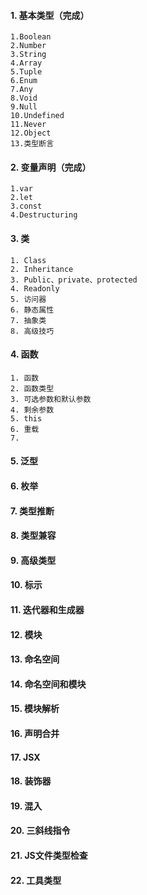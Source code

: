 #### 1. 基本类型（完成）
    
    1.Boolean
    2.Number
    3.String
    4.Array
    5.Tuple
    6.Enum
    7.Any
    8.Void
    9.Null
    10.Undefined
    11.Never
    12.Object
    13.类型断言
    
#### 2. 变量声明（完成）

    1.var
    2.let
    3.const
    4.Destructuring
    
#### 3. 类
    1. Class
    2. Inheritance
    3. Public、private、protected
    4. Readonly
    5. 访问器
    6. 静态属性
    7. 抽象类
    8. 高级技巧
    
#### 4. 函数
    1. 函数
    2. 函数类型
    3. 可选参数和默认参数
    4. 剩余参数
    5. this
    6. 重载
    7. 
#### 5. 泛型
#### 6. 枚举
#### 7. 类型推断
#### 8. 类型兼容
#### 9. 高级类型
#### 10. 标示
#### 11. 迭代器和生成器
#### 12. 模块
#### 13. 命名空间
#### 14. 命名空间和模块
#### 15. 模块解析
#### 16. 声明合并
#### 17. JSX
#### 18. 装饰器
#### 19. 混入
#### 20. 三斜线指令
#### 21. JS文件类型检查
#### 22. 工具类型
